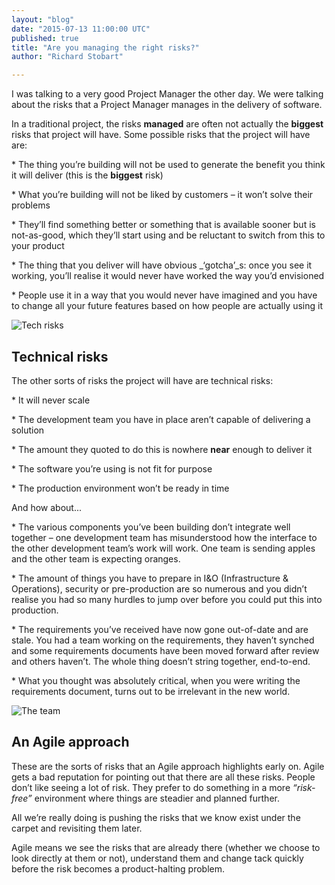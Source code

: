 ```yaml
---
layout: "blog"
date: "2015-07-13 11:00:00 UTC"
published: true
title: "Are you managing the right risks?"
author: "Richard Stobart"

---
```


I was talking to a very good Project Manager the other day. We were talking about the risks that a Project Manager manages in the delivery of software.  
  In a traditional project, the risks **managed** are often not actually the **biggest** risks that project will have. Some possible risks that the project will have are:  
  \* The thing you’re building will not be used to generate the benefit you think it will deliver (this is the **biggest** risk)  
 \* What you’re building will not be liked by customers – it won’t solve their problems  
 \* They’ll find something better or something that is available sooner but is not-as-good, which they’ll start using and be reluctant to switch from this to your product  
 \* The thing that you deliver will have obvious _‘gotcha’_s: once you see it working, you’ll realise it would never have worked the way you’d envisioned  
 \* People use it in a way that you would never have imagined and you have to change all your future features based on how people are actually using it

![Tech risks](http://bit.ly/1GhaOLy)

  

## Technical risks
 The other sorts of risks the project will have are technical risks:  
  \* It will never scale  
 \* The development team you have in place aren’t capable of delivering a solution  
 \* The amount they quoted to do this is nowhere **near** enough to deliver it  
 \* The software you’re using is not fit for purpose  
 \* The production environment won’t be ready in time  
  And how about...  
  \* The various components you’ve been building don’t integrate well together – one development team has misunderstood how the interface to the other development team’s work will work. One team is sending apples and the other team is expecting oranges.  
  \* The amount of things you have to prepare in I&O (Infrastructure & Operations), security or pre-production are so numerous and you didn’t realise you had so many hurdles to jump over before you could put this into production.  
  \* The requirements you’ve received have now gone out-of-date and are stale. You had a team working on the requirements, they haven’t synched and some requirements documents have been moved forward after review and others haven’t. The whole thing doesn’t string together, end-to-end.  
  \* What you thought was absolutely critical, when you were writing the requirements document, turns out to be irrelevant in the new world.  
  

![The team](http://bit.ly/1Rmj2bC)

  

## An Agile approach
 These are the sorts of risks that an Agile approach highlights early on. Agile gets a bad reputation for pointing out that there are all these risks. People don’t like seeing a lot of risk. They prefer to do something in a more _“risk-free”_ environment where things are steadier and planned further.  
  All we’re really doing is pushing the risks that we know exist under the carpet and revisiting them later.  
  Agile means we see the risks that are already there (whether we choose to look directly at them or not), understand them and change tack quickly before the risk becomes a product-halting problem.
